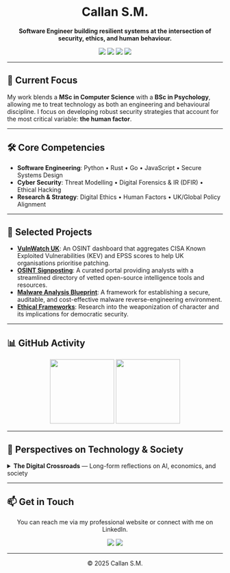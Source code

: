<h1 align="center">Callan S.M.</h1>
<p align="center">
  <strong>Software Engineer building resilient systems at the intersection of security, ethics, and human behaviour.</strong>
</p>
<p align="center">
  <a href="https://computerscience.engineer/"><img src="https://img.shields.io/badge/Website-computerscience.engineer-007BFF?style=for-the-badge&logo=google-chrome&logoColor=white"></a>
  <a href="https://smcallan.github.io/portfolio_SMCallan/"><img src="https://img.shields.io/badge/Portfolio-Project Showcase-5860AF?style=for-the-badge&logo=kaufland&logoColor=white"></a>
  <a href="https://www.linkedin.com/in/YOUR-LINKEDIN-URL/"><img src="https://img.shields.io/badge/LinkedIn-Profile-0A66C2?style=for-the-badge&logo=linkedin&logoColor=white"></a>
  <img src="https://komarev.com/ghpvc/?username=SMCallan&style=for-the-badge&color=orange">
</p>

---

## 🔭 Current Focus
My work blends a **MSc in Computer Science** with a **BSc in Psychology**, allowing me to treat technology as both an engineering and behavioural discipline. I focus on developing robust security strategies that account for the most critical variable: **the human factor**.

---

## 🛠️ Core Competencies
- **Software Engineering**: Python • Rust • Go • JavaScript • Secure Systems Design
- **Cyber Security**: Threat Modelling • Digital Forensics & IR (DFIR) • Ethical Hacking
- **Research & Strategy**: Digital Ethics • Human Factors • UK/Global Policy Alignment

---

## 🚀 Selected Projects
- **[VulnWatch UK](https://smcallan.github.io/VulnWatch-UK/)**: An OSINT dashboard that aggregates CISA Known Exploited Vulnerabilities (KEV) and EPSS scores to help UK organisations prioritise patching.
- **[OSINT Signposting](https://smcallan.github.io/OSINT_Signposting/)**: A curated portal providing analysts with a streamlined directory of vetted open-source intelligence tools and resources.
- **[Malware Analysis Blueprint](https://github.com/SMCallan/Malware-Analysis-Blueprint-Secure-Startup)**: A framework for establishing a secure, auditable, and cost-effective malware reverse-engineering environment.
- **[Ethical Frameworks](https://github.com/SMCallan/weaponization-of-character)**: Research into the weaponization of character and its implications for democratic security.

---

## 📊 GitHub Activity
<p align="center">
  <img src="https://github-readme-stats.vercel.app/api?username=SMCallan&show_icons=true&theme=dark&rank_icon=github" height="150">
  <img src="https://github-readme-stats.vercel.app/api/top-langs/?username=SMCallan&layout=compact&theme=dark" height="150">
</p>

---

## 📝 Perspectives on Technology & Society
<details>
<summary><strong>The Digital Crossroads</strong> — Long-form reflections on AI, economics, and society</summary>
<br>
[Full content preserved from your existing profile]
</details>

---

## 📫 Get in Touch
<p align="center">
  You can reach me via my professional website or connect with me on LinkedIn.
</p>
<p align="center">
  <a href="https://computerscience.engineer/"><img src="https://img.shields.io/badge/Contact%20Form-Website-007BFF?style=for-the-badge&logo=google-chrome&logoColor=white"></a>
  <a href="https://www.linkedin.com/in/YOUR-LINKEDIN-URL/"><img src="https://img.shields.io/badge/Message-LinkedIn-0A66C2?style=for-the-badge&logo=linkedin&logoColor=white"></a>
</p>

---
<p align="center">
  © 2025 Callan S.M.
</p>
